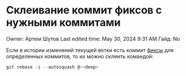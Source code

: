 # Склеивание коммит фиксов с нужными коммитами

Owner: Артем Шутов
Last edited time: May 30, 2024 9:31 AM
Гайд: No

Если в истории изменений текущей ветки есть коммит [фиксы](Fixup%20%D0%B4%D0%BB%D1%8F%20%D0%BE%D0%BF%D1%80%D0%B5%D0%B4%D0%B5%D0%BB%D0%B5%D0%BD%D0%BD%D0%BE%D0%B3%D0%BE%20%D0%BA%D0%BE%D0%BC%D0%BC%D0%B8%D1%82%D0%B0%20db5399d6b65547e39c6f562f5d1f6149.md) для определенных коммитов, то их можно склеить командой:

```powershell
git rebase -i --autosquash @~<deep>
```